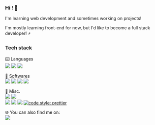 ### Hi ! 👋

<!--
**Tudwall/Tudwall** is a ✨ _special_ ✨ repository because its `README.md` (this file) appears on your GitHub profile.

Here are some ideas to get you started:

- 🔭 I’m currently working on ...
- 🌱 I’m currently learning ...
- 👯 I’m looking to collaborate on ...
- 🤔 I’m looking for help with ...
- 💬 Ask me about ...
- 📫 How to reach me: ...
- 😄 Pronouns: ...
- ⚡ Fun fact: ...
-->

I'm learning web development and sometimes working on projects!

<!--⚙️ Working on: A <a href="https://github.com/MichMich/MagicMirror">Magic Mirror</a><br>
📚 Learning: Practicing javascript and doing <a href="https://www.theodinproject.com/">The Odin Project</a>-->

I'm mostly learning front-end for now, but I'd like to become a full stack developer! ⚡

### Tech stack

⌨️ Languages<br>
<img src="https://img.shields.io/badge/html5%20-%23E34F26.svg?&style=for-the-badge&logo=html5&logoColor=white"/> <img src="https://img.shields.io/badge/css3%20-%231572B6.svg?&style=for-the-badge&logo=css3&logoColor=white"/> <img src="https://img.shields.io/badge/javascript%20-%23323330.svg?&style=for-the-badge&logo=javascript&logoColor=%23F7DF1E"/>


<!-- 🔨 Frameworks<br>
<img src="https://img.shields.io/badge/bootstrap%20-%23563D7C.svg?&style=for-the-badge&logo=bootstrap&logoColor=white"/> <img src="https://img.shields.io/badge/SASS%20-hotpink.svg?&style=for-the-badge&logo=SASS&logoColor=white"/> <img src="https://img.shields.io/badge/jquery%20-%230769AD.svg?&style=for-the-badge&logo=jquery&logoColor=white"/> <img src="https://img.shields.io/badge/Node.js%20-%23339933.svg?&style=for-the-badge&logo=node.js&logoColor=white"/> <img src="https://img.shields.io/badge/express%20-%23FFFFFF.svg?&style=for-the-badge"/> -->


💾 Softwares<br>
<img src="https://img.shields.io/badge/Firefox-FF7139?logo=firefox-browser&logoColor=white&style=for-the-badge" /> <!-- <img src="https://img.shields.io/badge/figma%20-%23F24E1E.svg?&style=for-the-badge&logo=figma&logoColor=white"/> --> <img src="https://img.shields.io/badge/git%20-%23F05033.svg?&style=for-the-badge&logo=git&logoColor=white"/> <img src="https://img.shields.io/badge/vscode-%23007ACC.svg?&style=for-the-badge&logo=visual-studio-code&logoColor=white" /> <!-- <img src="https://img.shields.io/badge/postman-FF6C37?logo=postman&logoColor=white&style=for-the-badge" /> <img src="https://img.shields.io/badge/github%20-%23121011.svg?&style=for-the-badge&logo=github&logoColor=white"/> --> <img src="https://img.shields.io/badge/filezilla-BF0000?logo=filezilla&logoColor=white&style=for-the-badge" /> <!-- <img src="https://img.shields.io/badge/Microsoft%20Word-2B579A?logo=microsoft-word&logoColor=white&style=for-the-badge" /> -->

🧰 Misc.<br>
<img src="https://img.shields.io/badge/windows%2010-0078D6?logo=windows&logoColor=white&style=for-the-badge" /> <img src="https://img.shields.io/badge/ubuntu-E95420?logo=ubuntu&logoColor=white&style=for-the-badge" /> <!-- <img src="https://img.shields.io/badge/-Raspberry%20Pi-C51A4A?style=for-the-badge&logo=Raspberry-Pi"/> <img src="https://img.shields.io/badge/-osmc-17394A?style=for-the-badge&logo=osmc"/> <img src="https://img.shields.io/badge/MongoDB%20-%2347A248.svg?&style=for-the-badge&logo=mongodb&logoColor=white" /> -->
<br><img src="https://img.shields.io/badge/Language-Français-brightgreen?style=flat-square" /> <img src="https://img.shields.io/badge/Language-English-brightgreen?style=flat-square" /> <img src="https://img.shields.io/badge/Language-Español-red?style=flat-square" /> [![code style: prettier](https://img.shields.io/badge/code_style-prettier-ff69b4.svg?style=flat-square)](https://github.com/prettier/prettier)


🌐 You can also find me on:<br>
<a href="https://www.linkedin.com/in/pierre-laffaille-162071130/"><img src="https://img.shields.io/badge/linkedin%20-%230077B5.svg?&style=for-the-badge&logo=linkedin&logoColor=white"/></a><br>
